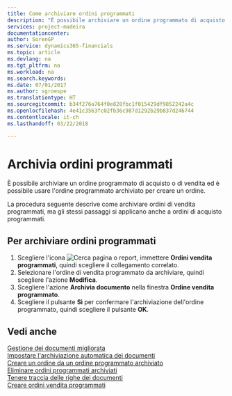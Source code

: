 ```yaml
---
title: Come archiviare ordini programmati
description: "È possibile archiviare un ordine programmato di acquisto o di vendita ed è possibile usare l'ordine programmato archiviato per creare un ordine."
services: project-madeira
documentationcenter: 
author: SorenGP
ms.service: dynamics365-financials
ms.topic: article
ms.devlang: na
ms.tgt_pltfrm: na
ms.workload: na
ms.search.keywords: 
ms.date: 07/01/2017
ms.author: sgroespe
ms.translationtype: HT
ms.sourcegitcommit: b34f276a764f0e828fbc1f015429df9852242a4c
ms.openlocfilehash: 4e41c3563fc02fb36c987d1292b29b837d246744
ms.contentlocale: it-ch
ms.lasthandoff: 03/22/2018

---
```

# <a name="archive-blanket-orders"></a>Archivia ordini programmati
È possibile archiviare un ordine programmato di acquisto o di vendita ed è possibile usare l'ordine programmato archiviato per creare un ordine.  

La procedura seguente descrive come archiviare ordini di vendita programmati, ma gli stessi passaggi si applicano anche a ordini di acquisto programmati.  

## <a name="to-archive-blanket-orders"></a>Per archiviare ordini programmati  

1.  Scegliere l'icona ![Cerca pagina o report](../../media/ui-search/search_small.png "icona Cerca pagina o report"), immettere **Ordini vendita programmati**, quindi scegliere il collegamento correlato.  
2.  Selezionare l'ordine di vendita programmato da archiviare, quindi scegliere l'azione **Modifica**.  
3.  Scegliere l'azione **Archivia documento** nella finestra **Ordine vendita programmato**.  
4.  Scegliere il pulsante **Sì** per confermare l'archiviazione dell'ordine programmato, quindi scegliere il pulsante **OK**.  

## <a name="see-also"></a>Vedi anche  
 [Gestione dei documenti migliorata](enhanced-document-management.md)   
 [Impostare l'archiviazione automatica dei documenti](how-to-set-up-automatic-archiving-of-documents.md)   
 [Creare un ordine da un ordine programmato archiviato](how-to-create-an-order-from-an-archived-blanket-order.md)   
 [Eliminare ordini programmati archiviati](how-to-delete-archived-blanket-orders.md)   
 [Tenere traccia delle righe dei documenti](how-to-track-document-lines.md)   
 [Creare ordini vendita programmati](../../sales-how-to-create-blanket-sales-orders.md)  

